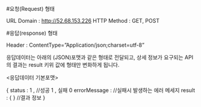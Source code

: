 #요청(Request) 형태

URL Domain :  http://52.68.153.226
HTTP Method : GET, POST

#응답(response) 형태

Header : ContentType=”Application/json;charset=utf-8”

응답데이터는 아래의 (JSON)포맷과 같은 형태로 전달되고, 상세 정보가 요구되는 API의 결과는 result 키위 값에 형태만 변화하게 됩니다.

<응답데이터 기본포맷>

{
    status : 1 ,		//성공 1 , 실패 0
    errorMessage : 		//실패시 발생하는 에러 메세지
    result : { }		//결과 정보
}